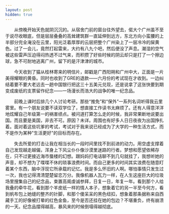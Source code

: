 ```yaml
---
layout: post
hidden: true
---
```


　　从傍晚开始天色就阴沉沉的。从宿舍门前的窗台往外望去，偌大个广州虽不至于说尽收眼底，但是层层叠叠的高耸建筑群一直延伸到远方，东北方向小蛮腰的上半部分完全淹没在云里，阳光泛着厚厚的云层把整个广州染上了一层冷冷的屎黄色。过了一会儿，竟然打起雷来，大约有八九个吧，然后便没了声息。潮湿的空气被这些雷声压迫得闷热透不过气来，而积攒了好些时候的阴云却只是打了一个擦边球，急不可耐地逃离广州，留下的是汗津津的城市。

　　今天收到了猫从桂林寄来的明信片，邮戳是广西阳朔和广州中大，正面是一片美得耀眼的黄昏。同时也收到了GRE的退款——六月份的考试现在才收到。一边纠结着要不要大老远去一趟中国银行把这三十五美元兑现，还是说拿了这张快要到期变成废纸的支票留作纪念——一场漫长而浩大的战争的唯一纪念品。

　　前晚上课时后排几个人讨论考研。那些“推免”和“保外”一系列名词听得我云里雾里。有一个朋友说要不读双学位了，想直接工作读书太麻烦了。还有人得意洋洋地炫耀自己年级第一的祸害绩点。被问道打算怎么走的时候，我非常果断地说要出国。而且要是美国，非去不可。原因？未详。周围也有好多人日日夜夜为出国挣扎着。面对着这些坑爹的考试，考试对于我来说已经成为了大学的一种生活方式，而不是作为某种"生活更好"的目标而存在。

　　失去所爱的打击让我在相当长的一段时间里找不到前进的动力。用空虚支撑着自己发现越走越偏，浑身上下风尘仆仆像沙漠里迷路的行者。梦想和愿望依稀存在，只不过更接近海市蜃楼的幻想。跟妈妈打电话聊不到几句就挂了，我想听她的声音，却不想为了喋喋不休的琐事浪费时间。而自己更多的时间其实浪费在随意盯着某个东西，脑中浮现它所承载的记忆。我是多么怀旧的人啊。哪怕事情只发生过一次，我也记得清清楚楚留恋万分。我像机器人瓦力一样，在人生这座巨大的垃圾场里搜集自己的纪念品，束置高阁虔诚参拜，日复一日，年复一年。看到那个人给我叠的牵牛花，看到那个羊皮纸一样的情人本子，想象着它的另一半至今何方，看到帆布包上她缝的整齐的针脚，和那个傻呆呆的黑色纽扣，想象着那条据称来自西藏手工的好像被打晕的红色金鱼，至今是否还挂在她的包边？不堪重负，终有崩溃的一天。纪念品摆得越高，暴风来的时候倒塌得越彻底。